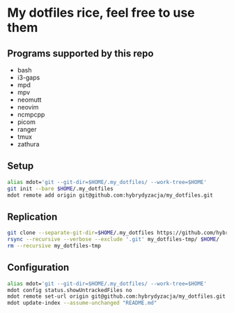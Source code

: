 # My dotfiles rice, feel free to use them

## Programs supported by this repo
+ bash
+ i3-gaps
+ mpd
+ mpv
+ neomutt
+ neovim
+ ncmpcpp
+ picom
+ ranger
+ tmux
+ zathura

## Setup
```sh
alias mdot='git --git-dir=$HOME/.my_dotfiles/ --work-tree=$HOME'
git init --bare $HOME/.my_dotfiles
mdot remote add origin git@github.com:hybrydyzacja/my_dotfiles.git
```

## Replication
```sh
git clone --separate-git-dir=$HOME/.my_dotfiles https://github.com/hybrydyzacja/my_dotfiles.git my_dotfiles-tmp
rsync --recursive --verbose --exclude '.git' my_dotfiles-tmp/ $HOME/
rm --recursive my_dotfiles-tmp
```

## Configuration
```sh
alias mdot='git --git-dir=$HOME/.my_dotfiles/ --work-tree=$HOME'
mdot config status.showUntrackedFiles no
mdot remote set-url origin git@github.com:hybrydyzacja/my_dotfiles.git
mdot update-index --assume-unchanged "README.md"
```
